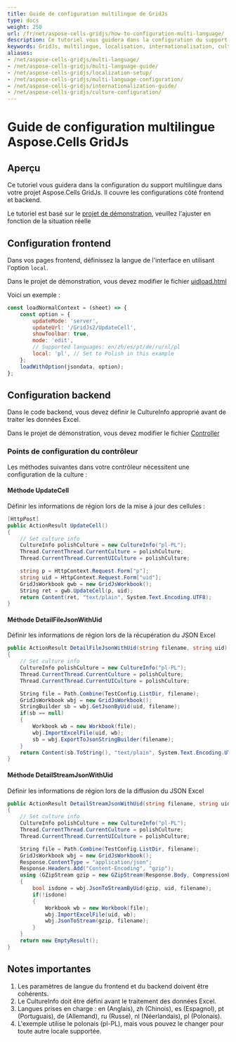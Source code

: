 ```yaml
---
title: Guide de configuration multilingue de GridJs
type: docs
weight: 250
url: /fr/net/aspose-cells-gridjs/how-to-configuration-multi-language/
description: Ce tutoriel vous guidera dans la configuration du support multilingue
keywords: GridJs, multilingue, localisation, internationalisation, culture, CultureInfo
aliases:
- /net/aspose-cells-gridjs/multi-language/
- /net/aspose-cells-gridjs/multi-language-guide/
- /net/aspose-cells-gridjs/localization-setup/
- /net/aspose-cells-gridjs/multi-language-configuration/
- /net/aspose-cells-gridjs/internationalization-guide/
- /net/aspose-cells-gridjs/culture-configuration/
---
```


# Guide de configuration multilingue Aspose.Cells GridJs

## Aperçu

Ce tutoriel vous guidera dans la configuration du support multilingue dans votre projet Aspose.Cells GridJs. Il couvre les configurations côté frontend et backend.

Le tutoriel est basé sur le [projet de démonstration](https://github.com/aspose-cells/Aspose.Cells-for-.NET/tree/master/Examples_GridJs), veuillez l'ajuster en fonction de la situation réelle

## Configuration frontend

Dans vos pages frontend, définissez la langue de l'interface en utilisant l'option `local`.

Dans le projet de démonstration, vous devez modifier le fichier [uidload.html](https://github.com/aspose-cells/Aspose.Cells-for-.NET/blob/master/Examples_GridJs/wwwroot/xspread/uidload.html)

Voici un exemple :

```javascript
const loadNormalContext = (sheet) => {
    const option = {
        updateMode: 'server',
        updateUrl: '/GridJs2/UpdateCell',
        showToolbar: true,
        mode: 'edit',
        // Supported languages: en/zh/es/pt/de/ru/nl/pl
        local: 'pl', // Set to Polish in this example
    };
    loadWithOption(jsondata, option);
};
```

## Configuration backend

Dans le code backend, vous devez définir le CultureInfo approprié avant de traiter les données Excel.

Dans le projet de démonstration, vous devez modifier le fichier [Controller](https://github.com/aspose-cells/Aspose.Cells-for-.NET/blob/master/Examples_GridJs/Controllers/GridJs2Controller.cs)

### Points de configuration du contrôleur

Les méthodes suivantes dans votre contrôleur nécessitent une configuration de la culture :

#### Méthode UpdateCell

Définir les informations de région lors de la mise à jour des cellules :

```csharp
[HttpPost]
public ActionResult UpdateCell()
{
    // Set culture info
    CultureInfo polishCulture = new CultureInfo("pl-PL");
    Thread.CurrentThread.CurrentCulture = polishCulture;
    Thread.CurrentThread.CurrentUICulture = polishCulture;

    string p = HttpContext.Request.Form["p"];
    string uid = HttpContext.Request.Form["uid"];
    GridJsWorkbook gwb = new GridJsWorkbook();
    String ret = gwb.UpdateCell(p, uid);
    return Content(ret, "text/plain", System.Text.Encoding.UTF8);
}
```

#### Méthode DetailFileJsonWithUid

Définir les informations de région lors de la récupération du JSON Excel

```csharp
public ActionResult DetailFileJsonWithUid(string filename, string uid)
{
    // Set culture info
    CultureInfo polishCulture = new CultureInfo("pl-PL");
    Thread.CurrentThread.CurrentCulture = polishCulture;
    Thread.CurrentThread.CurrentUICulture = polishCulture;

    String file = Path.Combine(TestConfig.ListDir, filename);
    GridJsWorkbook wbj = new GridJsWorkbook();
    StringBuilder sb = wbj.GetJsonByUid(uid, filename);
    if(sb == null)
    {
        Workbook wb = new Workbook(file);
        wbj.ImportExcelFile(uid, wb);
        sb = wbj.ExportToJsonStringBuilder(filename);
    }
    return Content(sb.ToString(), "text/plain", System.Text.Encoding.UTF8);
}
```

#### Méthode DetailStreamJsonWithUid

Définir les informations de région lors de la diffusion du JSON Excel

```csharp
public ActionResult DetailStreamJsonWithUid(string filename, string uid)
{
    // Set culture info
    CultureInfo polishCulture = new CultureInfo("pl-PL");
    Thread.CurrentThread.CurrentCulture = polishCulture;
    Thread.CurrentThread.CurrentUICulture = polishCulture;

    String file = Path.Combine(TestConfig.ListDir, filename);
    GridJsWorkbook wbj = new GridJsWorkbook();
    Response.ContentType = "application/json";
    Response.Headers.Add("Content-Encoding", "gzip");
    using (GZipStream gzip = new GZipStream(Response.Body, CompressionLevel.Optimal))
    {
        bool isdone = wbj.JsonToStreamByUid(gzip, uid, filename);
        if(!isdone)
        {
            Workbook wb = new Workbook(file);
            wbj.ImportExcelFile(uid, wb);
            wbj.JsonToStream(gzip, filename);
        }
    }
    return new EmptyResult();
}
```

## Notes importantes

1. Les paramètres de langue du frontend et du backend doivent être cohérents.
2. Le CultureInfo doit être défini avant le traitement des données Excel.
3. Langues prises en charge : en (Anglais), zh (Chinois), es (Espagnol), pt (Portuguais), de (Allemand), ru (Russe), nl (Néerlandais), pl (Polonais).
4. L'exemple utilise le polonais (pl-PL), mais vous pouvez le changer pour toute autre locale supportée.
